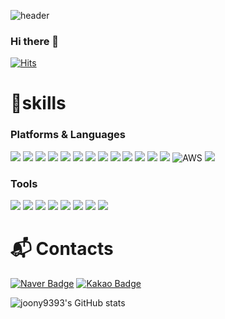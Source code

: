 ![header](https://capsule-render.vercel.app/api?type=slice&color=random&height=300&section=header&text=YoungjunJung&animation=fadeIn&fontSize=90)


### Hi there 👋

[![Hits](https://hits.seeyoufarm.com/api/count/incr/badge.svg?url=https%3A%2F%2Fgithub.com%2Fjoony9393&count_bg=%23929292&title_bg=%230A2CE3&icon=&icon_color=%23E7E7E7&title=hits&edge_flat=false)](https://hits.seeyoufarm.com)



<!--[![Solved.ac프로필](http://mazassumnida.wtf/api/v2/generate_badge?boj=wqas1212)](https://solved.ac/wqas1212)-->


# 💪skills
### Platforms & Languages
<div align="left">
  <img src="https://img.shields.io/badge/html5-E34F26.svg?style=for-the-badge&logo=html5&logoColor=white" />
  <img src="https://img.shields.io/badge/css3-1572B6.svg?style=for-the-badge&logo=css3&logoColor=white" />
  <img src="https://img.shields.io/badge/javascript-F7DF1E.svg?style=for-the-badge&logo=javascript&logoColor=20232a" />
  <img src="https://img.shields.io/badge/jquery-0769AD.svg?style=for-the-badge&logo=jquery&logoColor=white" />
  <img src="https://img.shields.io/badge/react-20232a.svg?style=for-the-badge&logo=react&logoColor=61DAFB" />
  <img src="https://img.shields.io/badge/typescript-3178C6.svg?style=for-the-badge&logo=typescript&logoColor=white" />
  <img src="https://img.shields.io/badge/vite-646CFF.svg?style=for-the-badge&logo=vite&logoColor=white" />
  <img src="https://img.shields.io/badge/Node.js-5FA04E.svg?style=for-the-badge&logo=Node.js&logoColor=white" />
  <img src="https://img.shields.io/badge/MongoDB-47A248.svg?style=for-the-badge&logo=MongoDB&logoColor=white">
  <img src="https://img.shields.io/badge/express-000000?style=for-the-badge&logo=express&logoColor=white">
  <img src="https://img.shields.io/badge/styled--components-DB7093?style=for-the-badge&logo=styled-components&logoColor=ffd35b" />
  <img src="https://img.shields.io/badge/reactquery-FF4154.svg?style=for-the-badge&logo=reactquery&logoColor=white" />
  <img src="https://img.shields.io/badge/next.js-000000.svg?style=for-the-badge&logo=next.js&logoColor=white" />
  <img alt="AWS" src="https://img.shields.io/badge/Amazon AWS-f7f7f7?style=for-the-badge&logo=Amazon AWS&logoColor=f89400">
  <img src="https://img.shields.io/badge/vercel-000000?style=for-the-badge&logo=vercel&logoColor=white">
</div>

### Tools
<div align="left">
  <img src="https://img.shields.io/badge/git-242F48.svg?style=for-the-badge&logo=git&logoColor=white" />
  <img src="https://img.shields.io/badge/gitlab-FC6D26.svg?style=for-the-badge&logo=gitlab&logoColor=white" />
  <img src="https://img.shields.io/badge/github-181717.svg?style=for-the-badge&logo=github&logoColor=white" />
  <img src="https://img.shields.io/badge/Notion-F3F3F3.svg?style=for-the-badge&logo=notion&logoColor=black" />
  <img src="https://img.shields.io/badge/adobexd-FF61F6.svg?style=for-the-badge&logo=adobexd&logoColor=white" />
  <img src="https://img.shields.io/badge/figma-00d081.svg?style=for-the-badge&logo=figma&logoColor=white" />
  <img src="https://img.shields.io/badge/Discord-5865F2.svg?style=for-the-badge&logo=Discord&logoColor=white" />
  <img src="https://img.shields.io/badge/postman-FF6C37.svg?style=for-the-badge&logo=postman&logoColor=white" />
</div>

# :mailbox_with_mail: Contacts
[![Naver Badge](https://img.shields.io/badge/Naver-03C75A?style=flat-square&logo=Naver&logoColor=white&link=mailto:wjddudwns567@naver.com)](mailto:wjddudwns567@naver.com)
[![Kakao Badge](https://img.shields.io/badge/Kakao-FFCD00?style=flat-square&logo=Kakao&logoColor=white&link=mailto:wjddudwns567@kakao.com)](mailto:wjddudwns567@kakao.com)


![joony9393's GitHub stats](https://github-readme-stats.vercel.app/api?username=joony9393&show_icons=true&theme=tokyonight&hide_border=true)


<!--
**joony9393/joony9393** is a ✨ _special_ ✨ repository because its `README.md` (this file) appears on your GitHub profile.

Here are some ideas to get you started:

- 🔭 I’m currently working on ...
- 🌱 I’m currently learning ...
- 👯 I’m looking to collaborate on ...
- 🤔 I’m looking for help with ...
- 💬 Ask me about ...
- 📫 How to reach me: ...
- 😄 Pronouns: ...
- ⚡ Fun fact: ...
-->
